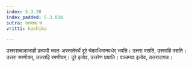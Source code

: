```yaml
---
index: 5.3.38
index_padded: 5.3.038
sutra: उत्तराच् च
vritti: kashika

---
```

उत्तरशब्दादाजाही प्रत्ययौ भवतः अस्तातेरर्थे दूरे चेदवधिमानवधेर् भवति। उत्तरा वसति, उत्तराहि वसति। उत्तरा रमणीयम्, उत्तराहि रमणीयम्। दूरे इत्येव, उत्तरेण प्रयाति। पञ्चम्याः इत्येव, उत्तरादागतः।